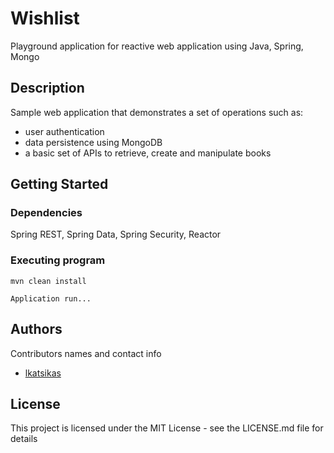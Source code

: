 # Wishlist

Playground application for reactive web application using Java, Spring, Mongo  

## Description

Sample web application that demonstrates a set of operations such as:
* user authentication
* data persistence using MongoDB
* a basic set of APIs to retrieve, create and manipulate books

## Getting Started

### Dependencies

Spring REST, Spring Data, Spring Security, Reactor

### Executing program

```
mvn clean install
```

```
Application run...
```


## Authors

Contributors names and contact info

* [lkatsikas](https://github.com/lkatsikas)

## License

This project is licensed under the MIT License - see the LICENSE.md file for details
